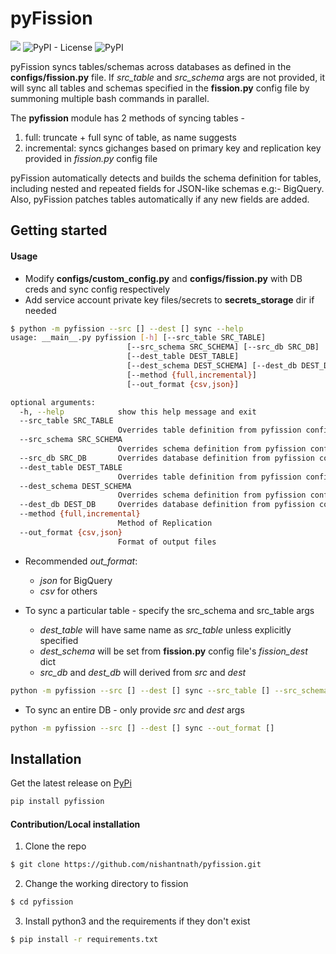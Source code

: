 # pyFission
<a target="_blank" href="https://www.python.org/downloads/" title="Python version"><img src="https://img.shields.io/badge/python-%3E=_3.6-green.svg"></a>
![PyPI - License](https://img.shields.io/pypi/l/pyfission.svg)
![PyPI](https://img.shields.io/pypi/v/pyfission.svg)

pyFission syncs tables/schemas across databases as defined in the **configs/fission.py** file. 
If *src_table* and *src_schema* args are not provided, it will sync all tables and schemas specified in the 
**fission.py** config file by summoning multiple bash commands in parallel. 

The **pyfission** module has 2 methods of syncing tables -  
1. full: truncate + full sync of table, as name suggests
2. incremental: syncs gichanges based on primary key and replication key provided in *fission.py* config file

pyFission automatically detects and builds the schema definition for tables, including nested and repeated fields 
for JSON-like schemas e.g:- BigQuery. Also, pyFission patches tables automatically if any new fields are added. 


Getting started
---------------
#### Usage
* Modify **configs/custom_config.py** and **configs/fission.py** with DB creds and sync config respectively
* Add service account private key files/secrets to **secrets_storage** dir if needed

```bash
$ python -m pyfission --src [] --dest [] sync --help
usage: __main__.py pyfission [-h] [--src_table SRC_TABLE]
                          [--src_schema SRC_SCHEMA] [--src_db SRC_DB]
                          [--dest_table DEST_TABLE]
                          [--dest_schema DEST_SCHEMA] [--dest_db DEST_DB]
                          [--method {full,incremental}]
                          [--out_format {csv,json}]

optional arguments:
  -h, --help            show this help message and exit
  --src_table SRC_TABLE
                        Overrides table definition from pyfission configs
  --src_schema SRC_SCHEMA
                        Overrides schema definition from pyfission configs
  --src_db SRC_DB       Overrides database definition from pyfission configs
  --dest_table DEST_TABLE
                        Overrides table definition from pyfission configs
  --dest_schema DEST_SCHEMA
                        Overrides schema definition from pyfission configs
  --dest_db DEST_DB     Overrides database definition from pyfission configs
  --method {full,incremental}
                        Method of Replication
  --out_format {csv,json}
                        Format of output files
```

* Recommended *out_format*:
    * *json* for BigQuery
    * *csv* for others

* To sync a particular table - specify the src_schema and src_table args
    * *dest_table* will have same name as *src_table* unless explicitly specified
    * *dest_schema* will be set from **fission.py** config file's *fission_dest* dict
    * *src_db* and *dest_db* will derived from *src* and *dest*
```bash
python -m pyfission --src [] --dest [] sync --src_table [] --src_schema [] --out_format []
```


* To sync an entire DB - only provide *src* and *dest* args
```bash
python -m pyfission --src [] --dest [] sync --out_format []
```


Installation
------------
Get the latest release on [PyPi](https://pypi.org/project/pyFission/)
```bash
pip install pyfission
```

#### Contribution/Local installation
1. Clone the repo
```bash
$ git clone https://github.com/nishantnath/pyfission.git
```

2. Change the working directory to fission
```bash
$ cd pyfission
```

3. Install python3 and the requirements if they don't exist
```bash
$ pip install -r requirements.txt
```
